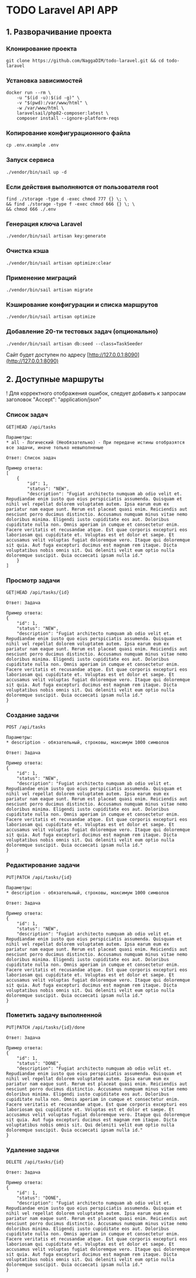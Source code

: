 # TODO Laravel API APP

## 1. Разворачивание проекта
### Клонирование проекта
    git clone https://github.com/NaggaDIM/todo-laravel.git && cd todo-laravel

### Установка зависимостей
    docker run --rm \
        -u "$(id -u):$(id -g)" \
        -v "$(pwd):/var/www/html" \
        -w /var/www/html \
        laravelsail/php82-composer:latest \
        composer install --ignore-platform-reqs

### Копирование конфигурационного файла
    cp .env.example .env

### Запуск сервиса
    ./vendor/bin/sail up -d
    
### Если действия выполняются от пользователя root
    find ./storage -type d -exec chmod 777 {} \; \
    && find ./storage -type f -exec chmod 666 {} \; \
    && chmod 666 ./.env

### Генерация ключа Laravel
    ./vendor/bin/sail artisan key:generate

### Очистка кэша
    ./vendor/bin/sail artisan optimize:clear

### Применение миграций
    ./vendor/bin/sail artisan migrate

### Кэширование конфигурации и списка маршрутов
    ./vendor/bin/sail artisan optimize

### Добавление 20-ти тестовых задач (опционально)
    ./vendor/bin/sail artisan db:seed --class=TaskSeeder

Сайт будет доступен по адресу [http://127.0.0.1:8090](http://127.0.0.1:8090)

## 2. Доступные маршруты

! Для корректного отображения ошибок, следует добавить к запросам заголовок
"Accept": "application/json"

### Список задач
    GET|HEAD /api/tasks
    
    Параметры:
    * all - Логический (Необязательно) - При передаче истины отобразятся все задачи, иначе только невыполненые

    Ответ: Список задач

    Пример ответа:
    [
        {
            "id": 1,
            "status": "NEW",
            "description": "Fugiat architecto numquam ab odio velit et. Repudiandae enim iusto quo eius perspiciatis assumenda. Quisquam et nihil vel repellat dolorem voluptatem autem. Ipsa earum eum ex pariatur nam eaque sunt. Rerum est placeat quasi enim. Reiciendis aut nesciunt porro ducimus distinctio. Accusamus numquam minus vitae nemo doloribus minima. Eligendi iusto cupiditate eos aut. Doloribus cupiditate nulla non. Omnis aperiam in cumque et consectetur enim. Facere veritatis et recusandae atque. Est quae corporis excepturi eos laboriosam qui cupiditate et. Voluptas est et dolor et saepe. Et accusamus velit voluptas fugiat doloremque vero. Itaque qui doloremque sit quia. Aut fuga excepturi ducimus est magnam rem itaque. Dicta voluptatibus nobis omnis sit. Qui deleniti velit eum optio nulla doloremque suscipit. Quia occaecati ipsam nulla id."
        }
    ]

### Просмотр задачи
    GET|HEAD /api/tasks/{id}

    Ответ: Задача

    Пример ответа:
    {
        "id": 1,
        "status": "NEW",
        "description": "Fugiat architecto numquam ab odio velit et. Repudiandae enim iusto quo eius perspiciatis assumenda. Quisquam et nihil vel repellat dolorem voluptatem autem. Ipsa earum eum ex pariatur nam eaque sunt. Rerum est placeat quasi enim. Reiciendis aut nesciunt porro ducimus distinctio. Accusamus numquam minus vitae nemo doloribus minima. Eligendi iusto cupiditate eos aut. Doloribus cupiditate nulla non. Omnis aperiam in cumque et consectetur enim. Facere veritatis et recusandae atque. Est quae corporis excepturi eos laboriosam qui cupiditate et. Voluptas est et dolor et saepe. Et accusamus velit voluptas fugiat doloremque vero. Itaque qui doloremque sit quia. Aut fuga excepturi ducimus est magnam rem itaque. Dicta voluptatibus nobis omnis sit. Qui deleniti velit eum optio nulla doloremque suscipit. Quia occaecati ipsam nulla id."
    }

### Создание задачи
    POST /api/tasks

    Параметры:
    * description - обязательный, строковы, максимум 1000 символов

    Ответ: Задача

    Пример ответа:
    {
        "id": 1,
        "status": "NEW",
        "description": "Fugiat architecto numquam ab odio velit et. Repudiandae enim iusto quo eius perspiciatis assumenda. Quisquam et nihil vel repellat dolorem voluptatem autem. Ipsa earum eum ex pariatur nam eaque sunt. Rerum est placeat quasi enim. Reiciendis aut nesciunt porro ducimus distinctio. Accusamus numquam minus vitae nemo doloribus minima. Eligendi iusto cupiditate eos aut. Doloribus cupiditate nulla non. Omnis aperiam in cumque et consectetur enim. Facere veritatis et recusandae atque. Est quae corporis excepturi eos laboriosam qui cupiditate et. Voluptas est et dolor et saepe. Et accusamus velit voluptas fugiat doloremque vero. Itaque qui doloremque sit quia. Aut fuga excepturi ducimus est magnam rem itaque. Dicta voluptatibus nobis omnis sit. Qui deleniti velit eum optio nulla doloremque suscipit. Quia occaecati ipsam nulla id."
    }

### Редактирование задачи
    PUT|PATCH /api/tasks/{id}

    Параметры:
    * description - обязательный, строковы, максимум 1000 символов

    Ответ: Задача

    Пример ответа:
    {
        "id": 1,
        "status": "NEW",
        "description": "Fugiat architecto numquam ab odio velit et. Repudiandae enim iusto quo eius perspiciatis assumenda. Quisquam et nihil vel repellat dolorem voluptatem autem. Ipsa earum eum ex pariatur nam eaque sunt. Rerum est placeat quasi enim. Reiciendis aut nesciunt porro ducimus distinctio. Accusamus numquam minus vitae nemo doloribus minima. Eligendi iusto cupiditate eos aut. Doloribus cupiditate nulla non. Omnis aperiam in cumque et consectetur enim. Facere veritatis et recusandae atque. Est quae corporis excepturi eos laboriosam qui cupiditate et. Voluptas est et dolor et saepe. Et accusamus velit voluptas fugiat doloremque vero. Itaque qui doloremque sit quia. Aut fuga excepturi ducimus est magnam rem itaque. Dicta voluptatibus nobis omnis sit. Qui deleniti velit eum optio nulla doloremque suscipit. Quia occaecati ipsam nulla id."
    }

### Пометить задачу выполненной
    PUT|PATCH /api/tasks/{id}/done

    Ответ: Задача

    Пример ответа:
    {
        "id": 1,
        "status": "DONE",
        "description": "Fugiat architecto numquam ab odio velit et. Repudiandae enim iusto quo eius perspiciatis assumenda. Quisquam et nihil vel repellat dolorem voluptatem autem. Ipsa earum eum ex pariatur nam eaque sunt. Rerum est placeat quasi enim. Reiciendis aut nesciunt porro ducimus distinctio. Accusamus numquam minus vitae nemo doloribus minima. Eligendi iusto cupiditate eos aut. Doloribus cupiditate nulla non. Omnis aperiam in cumque et consectetur enim. Facere veritatis et recusandae atque. Est quae corporis excepturi eos laboriosam qui cupiditate et. Voluptas est et dolor et saepe. Et accusamus velit voluptas fugiat doloremque vero. Itaque qui doloremque sit quia. Aut fuga excepturi ducimus est magnam rem itaque. Dicta voluptatibus nobis omnis sit. Qui deleniti velit eum optio nulla doloremque suscipit. Quia occaecati ipsam nulla id."
    }

### Удаление задачи
    DELETE /api/tasks/{id}

    Ответ: Задача

    Пример ответа:
    {
        "id": 1,
        "status": "DONE",
        "description": "Fugiat architecto numquam ab odio velit et. Repudiandae enim iusto quo eius perspiciatis assumenda. Quisquam et nihil vel repellat dolorem voluptatem autem. Ipsa earum eum ex pariatur nam eaque sunt. Rerum est placeat quasi enim. Reiciendis aut nesciunt porro ducimus distinctio. Accusamus numquam minus vitae nemo doloribus minima. Eligendi iusto cupiditate eos aut. Doloribus cupiditate nulla non. Omnis aperiam in cumque et consectetur enim. Facere veritatis et recusandae atque. Est quae corporis excepturi eos laboriosam qui cupiditate et. Voluptas est et dolor et saepe. Et accusamus velit voluptas fugiat doloremque vero. Itaque qui doloremque sit quia. Aut fuga excepturi ducimus est magnam rem itaque. Dicta voluptatibus nobis omnis sit. Qui deleniti velit eum optio nulla doloremque suscipit. Quia occaecati ipsam nulla id."
    }
